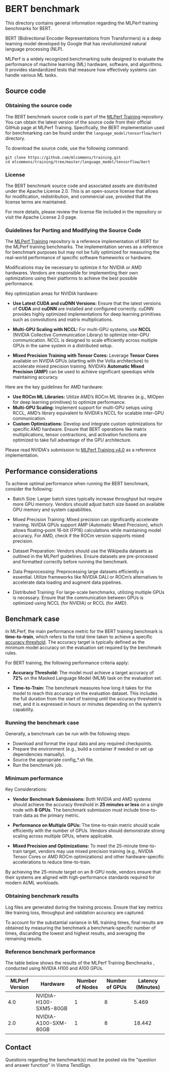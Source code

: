 # BERT benchmark


This directory contains general information regarding the MLPerf training benchmarks for BERT. 

BERT (Bidirectional Encoder Representations from Transformers) is a deep learning model developed by Google that has revolutionized natural language processing (NLP). 

MLPerf is a widely recognized benchmarking suite designed to evaluate the performance of machine learning (ML) hardware, software, and algorithms. It provides standardized tests that measure how effectively systems can handle various ML tasks.

## Source code


### Obtaining the source code

The BERT benchmark source code is part of the [MLPerf Training](https://github.com/mlcommons/training) repository. You can obtain the latest version of the source code from their official GitHub page at MLPerf Training. Specifically, the BERT implementation used for benchmarking can be found under the `language_model/tensorflow/bert` directory.

To download the source code, use the following command:

```
git clone https://github.com/mlcommons/training.git
cd mlcommons/training/tree/master/language_model/tensorflow/bert
```


### License

The BERT benchmark source code and associated assets are distributed under the Apache License 2.0. This is an open-source license that allows for modification, redistribution, and commercial use, provided that the license terms are maintained.

For more details, please review the license file included in the repository or visit the Apache License 2.0 page.

### Guidelines for Porting and Modifying the Source Code

The [MLPerf Training](https://github.com/mlcommons/training) repository is a reference implementation of BERT for the MLPerf training benchmarks. The implementation serves as a reference for benchmark purposes but may not be fully optimized for measuring the real-world performance of specific software frameworks or hardware. 

Modifications may be necessary to optimize it for NVIDIA or AMD hardwares. Vendors are responsible for implementing their own optimizations using their platforms to achieve the best possible performance.

Key optimization areas for NVIDIA hardware:

- **Use Latest CUDA and cuDNN Versions:** Ensure that the latest versions of **CUDA** and **cuDNN** are installed and configured correctly. cuDNN provides highly optimized implementations for deep learning primitives such as convolutions and matrix multiplications.
  
- **Multi-GPU Scaling with NCCL:** For multi-GPU systems, use **NCCL** (NVIDIA Collective Communication Library) to optimize inter-GPU communication. NCCL is designed to scale efficiently across multiple GPUs in the same system in a distributed setup.
  
- **Mixed Precision Training with Tensor Cores:** Leverage **Tensor Cores** available on NVIDIA GPUs (starting with the Volta architecture) to accelerate mixed precision training. NVIDIA’s **Automatic Mixed Precision (AMP)** can be used to achieve significant speedups while maintaining accuracy.
  
<!-- - **Optimize Data Pipeline with DALI:** Integrate **NVIDIA DALI (Data Loading Library)** to efficiently handle data preprocessing. DALI helps reduce bottlenecks in the input pipeline, ensuring that the GPUs are consistently fed with data for optimal training performance. -->

<!-- - **Custom Kernel Tuning:** For highly customized workloads, consider using **CUDA kernel tuning** to further optimize performance-critical operations. However, for most vendors, the pre-optimized deep learning libraries will provide significant performance out of the box. -->

Here are the key guidelines for AMD hardware:
- **Use ROCm ML Libraries:** Utilize AMD’s ROCm ML libraries (e.g., MIOpen for deep learning primitives) to optimize performance.
- **Multi-GPU Scaling:** Implement support for multi-GPU setups using RCCL, AMD’s library equivalent to NVIDIA's NCCL for scalable inter-GPU communication.
- **Custom Optimizations:** Develop and integrate custom optimizations for specific AMD hardware. Ensure that BERT operations like matrix multiplications, tensor contractions, and activation functions are optimized to take full advantage of the GPU architecture.


Please read NVIDIA's submission to [MLPerf Training v4.0](https://github.com/mlcommons/training_results_v4.0/tree/main/NVIDIA/benchmarks/bert/implementations/eos_ngc23.04_pytorch) as a reference implementation.

<!-- ## Installation guide

We recommend using Apptainer, a container platform optimized for high-performance computing (HPC) environments. Apptainer ensures consistent, portable, and reproducible environments across diverse systems, making it an ideal choice for running the BERT benchmark. -->

<!-- Before implementing the BERT benchmark, ensure the following software and hardware prerequisites are met:

- **Apptainer:** Apptainer is a container platform similar to Docker but optimized for high-performance computing (HPC) environments. Ensure that Apptainer is installed on your system. -->
  
<!-- - **SLURM Workload Manager:** Ensure SLURM is installed and configured for job scheduling and resource management.

- **For NVIDIA GPUs:**
  - Ensure you have NVIDIA drivers compatible with the selected container.
  - Use the official **NGC PyTorch container** from NVIDIA’s NGC (NVIDIA GPU Cloud).

- **For AMD GPUs:**
  - Install AMD ROCm drivers.
  - Use the official **ROCm PyTorch container**. -->

<!-- For multi-GPU setups, Apptainer can be used in combination with MPI or other communication libraries (such as NCCL for NVIDIA or RCCL for AMD). Make sure that your environment supports inter-node communication, and configure the container accordingly. -->

## Performance considerations

To achieve optimal performance when running the BERT benchmark, consider the following:

- Batch Size: Larger batch sizes typically increase throughput but require more GPU memory. Vendors should adjust batch size based on available GPU memory and system capabilities.

- Mixed Precision Training: Mixed precision can significantly accelerate training. NVIDIA GPUs support AMP (Automatic Mixed Precision), which allows floating-point 16-bit (FP16) calculations while maintaining model accuracy. For AMD, check if the ROCm version supports mixed precision.

- Dataset Preparation: Vendors should use the Wikipedia datasets as outlined in the MLPerf guidelines. Ensure datasets are pre-processed and formatted correctly before running the benchmark.

- Data Preprocessing: Preprocessing large datasets efficiently is essential. Utilize frameworks like NVIDIA DALI or ROCm’s alternatives to accelerate data loading and augment data pipelines.

<!-- - Distributed Training: For large-scale benchmarks, utilizing multiple GPUs or nodes is necessary. Ensure that the communication between GPUs is optimized using NCCL (for NVIDIA) or RCCL (for AMD). -->
- Distributed Training: For large-scale benchmarks, utilizing multiple GPUs is necessary. Ensure that the communication between GPUs is optimized using NCCL (for NVIDIA) or RCCL (for AMD).



## Benchmark case

In MLPerf, the main performance metric for the BERT training benchmark is **time-to-train**, which refers to the total time taken to achieve a specific [accuracy threshold](https://github.com/mlcommons/training/tree/master/language_model/tensorflow/bert). The accuracy target is typically defined as the minimum model accuracy on the evaluation set required by the benchmark rules.

For BERT training, the following performance criteria apply:

- **Accuracy Threshold:** The model must achieve a target accuracy of **72%** on the Masked Language Model (MLM) task on the evaluation set.
  
- **Time-to-Train:** The benchmark measures how long it takes for the model to reach this accuracy on the evaluation dataset. This includes the full duration from the start of training until the accuracy threshold is met, and it is expressed in hours or minutes depending on the system’s capability.

### Running the benchmark case

Generally, a benchmark can be run with the following steps:

- Download and format the input data and any required checkpoints.
- Prepare the environment (e.g., build a container if needed or set up dependencies manually).
- Source the appropriate config_*.sh file.
- Run the benchmark job.

### Minimum performance

Key Considerations:

- **Vendor Benchmark Submissions:** Both NVIDIA and AMD systems should achieve the accuracy threshold in **25 minutes or less** on a single node with **8 GPUs**. The benchmark submission must include time-to-train data as the primary metric.
  
<!-- - **Performance on Multiple GPUs:** The time-to-train metric should scale efficiently with the number of GPUs. Vendors should demonstrate strong scaling across multiple GPUs and nodes, where applicable. -->
- **Performance on Multiple GPUs:** The time-to-train metric should scale efficiently with the number of GPUs. Vendors should demonstrate strong scaling across multiple GPUs, where applicable.

- **Mixed Precision and Optimizations:** To meet the 25-minute time-to-train target, vendors may use mixed precision training (e.g., NVIDIA Tensor Cores or AMD ROCm optimizations) and other hardware-specific accelerations to reduce time-to-train.

By achieving the 25-minute target on an 8-GPU node, vendors ensure that their systems are aligned with high-performance standards required for modern AI/ML workloads.


### Obtaining benchmark results

Log files are generated during the training process. Ensure that key metrics like training loss, throughput and validation accuracy are captured.

To account for the substantial variance in ML training times, final results are obtained by measuring the benchmark a benchmark-specific number of times, discarding the lowest and highest results, and averaging the remaining results. 

### Reference benchmark performance

The table below shows the results of the MLPerf Training Benchmarks , conducted using NVIDIA H100 and A100 GPUs.

| MLPerf Version | Hardware             | Number of Nodes | Number of GPUs | Latency (Minutes) |
|----------------|----------------------|-----------------|----------------|-------------------|
| 4.0            | NVIDIA-H100-SXM5-80GB | 1               | 8              | 5.469             |
| 2.0            | NVIDIA-A100-SXM-80GB  | 1               | 8              | 18.442            |

## Contact

Questions regarding the benchmark(s) must be posted via the "question and answer function" in Visma TendSign.

